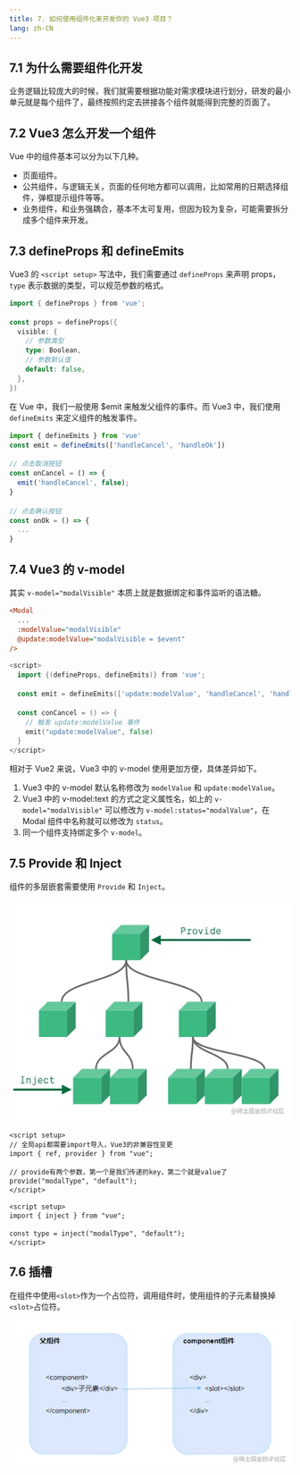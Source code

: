 ```yaml
---
title: 7. 如何使用组件化来开发你的 Vue3 项目？
lang: zh-CN
---
```


## 7.1 为什么需要组件化开发

业务逻辑比较庞大的时候，我们就需要根据功能对需求模块进行划分，研发的最小单元就是每个组件了，最终按照约定去拼接各个组件就能得到完整的页面了。

## 7.2 Vue3 怎么开发一个组件

Vue 中的组件基本可以分为以下几种。

- 页面组件。
- 公共组件，与逻辑无关，页面的任何地方都可以调用，比如常用的日期选择组件，弹框提示组件等等。
- 业务组件，和业务强耦合，基本不太可复用，但因为较为复杂，可能需要拆分成多个组件来开发。

## 7.3 defineProps 和 defineEmits

Vue3 的 `<script setup>` 写法中，我们需要通过 `defineProps` 来声明 props，`type` 表示数据的类型，可以规范参数的格式。

```go
import { defineProps } from 'vue';

const props = defineProps({
  visible: {
    // 参数类型
    type: Boolean,
    // 参数默认值
    default: false,
  },
})
```

在 Vue 中，我们一般使用 $emit 来触发父组件的事件。而 Vue3 中，我们使用 `defineEmits` 来定义组件的触发事件。

```js
import { defineEmits } from 'vue'
const emit = defineEmits(['handleCancel', 'handleOk'])

// 点击取消按钮
const onCancel = () => {
  emit('handleCancel', false);
}

// 点击确认按钮
const onOk = () => {
  ...
}
```

## 7.4 Vue3 的 v-model

其实 `v-model="modalVisible"` 本质上就是数据绑定和事件监听的语法糖。

```ini
<Modal
  ...
  :modelValue="modalVisible"
  @update:modelValue="modalVisible = $event"
/>
```

```go
<script>
  import {(defineProps, defineEmits)} from 'vue';

  const emit = defineEmits(['update:modelValue', 'handleCancel', 'handleOk'])

  const conCancel = () => {
    // 触发 update:modelValue 事件
    emit("update:modelValue", false)
  }
</script>
```

相对于 Vue2 来说，Vue3 中的 v-model 使用更加方便，具体差异如下。

1. Vue3 中的 v-model 默认名称修改为 `modelValue` 和 `update:modelValue`。
2. Vue3 中的 v-model:text 的方式之定义属性名，如上的 `v-model="modalVisible"` 可以修改为 `v-model:status="modalValue"`，在 Modal 组件中名称就可以修改为 `status`。
3. 同一个组件支持绑定多个 `v-model`。

## 7.5 Provide 和 Inject

组件的多层嵌套需要使用 `Provide` 和 `Inject`。

![provide](../images/provide.webp)

```vue
<script setup>
// 全局api都需要import导入，Vue3的非兼容性变更
import { ref, provider } from "vue";

// provide有两个参数，第一个是我们传递的key，第二个就是value了
provide("modalType", "default");
</script>
```

```vue
<script setup>
import { inject } from "vue";

const type = inject("modalType", "default");
</script>
```

## 7.6 插槽

在组件中使用`<slot>`作为一个占位符，调用组件时，使用组件的子元素替换掉`<slot>`占位符。

![slot](../images/slot.webp)
